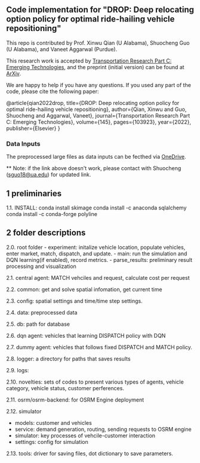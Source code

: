 ## Code implementation for "DROP: Deep relocating option policy for optimal ride-hailing vehicle repositioning"
This repo is contributed by Prof. Xinwu Qian (U Alabama), Shuocheng Guo (U Alabama), and Vaneet Aggarwal (Purdue).

This research work is accepted by [Transportation Research Part C: Emerging Technologies](https://www.sciencedirect.com/science/article/pii/S0968090X22003369), and the preprint (initial version) can be found at [ArXiv](https://arxiv.org/pdf/2109.04149.pdf).

We are happy to help if you have any questions. If you used any part of the code, please cite the following paper:

@article{qian2022drop,
  title={DROP: Deep relocating option policy for optimal ride-hailing vehicle repositioning},
  author={Qian, Xinwu and Guo, Shuocheng and Aggarwal, Vaneet},
  journal={Transportation Research Part C: Emerging Technologies},
  volume={145},
  pages={103923},
  year={2022},
  publisher={Elsevier}
}


### Data Inputs 
The preprocessed large files as data inputs can be fecthed via [OneDrive](https://bama365-my.sharepoint.com/:f:/g/personal/sguo18_crimson_ua_edu/Etn1ZPhQ20ZNicLpYbCKyyQBy8QlqGfm4kmaEbIugTXiew).

** Note: if the link above doesn't work, please contact with Shuocheng (sguo18@ua.edu) for updated link.

## 1 preliminaries
1.1. INSTALL:
        conda install skimage
        conda install -c anaconda sqlalchemy
        conda install -c conda-forge polyline


## 2 folder descriptions
2.0. root folder
        - experiment: initalize vehicle location, populate vehicles, enter market, match, dispatch, and update.
        - main: run the simulation and DQN learning(if enabled), record metrics.
        - parse_results: preliminary result processing and visualization

2.1. central agent: MATCH vehciles and request, calculate cost per request

2.2. common: get and solve spatial infomation, get current time

2.3. config: spatial settings and time/time step settings.

2.4. data: preprocessed data

2.5. db: path for database

2.6. dqn agent: vehicles that learning DISPATCH policy with DQN

2.7. dummy agent: vehicles that follows fixed DISPATCH and MATCH policy.

2.8. logger: a directory for paths that saves results

2.9. logs: <!--save results for training and testing.-->

2.10. novelties: sets of codes to present various types of agents, vehicle category, vehicle status, customer perferences.

2.11. osrm/osrm-backend: for OSRM Engine deployment

2.12. simulator
- models: customer and vehicles
- service: demand generation, routing, sending requests to OSRM engine
- simulator: key processes of vehcile-customer interaction
- settings: config for simulation

2.13. tools:  driver for saving files, dot dictionary to save parameters.

